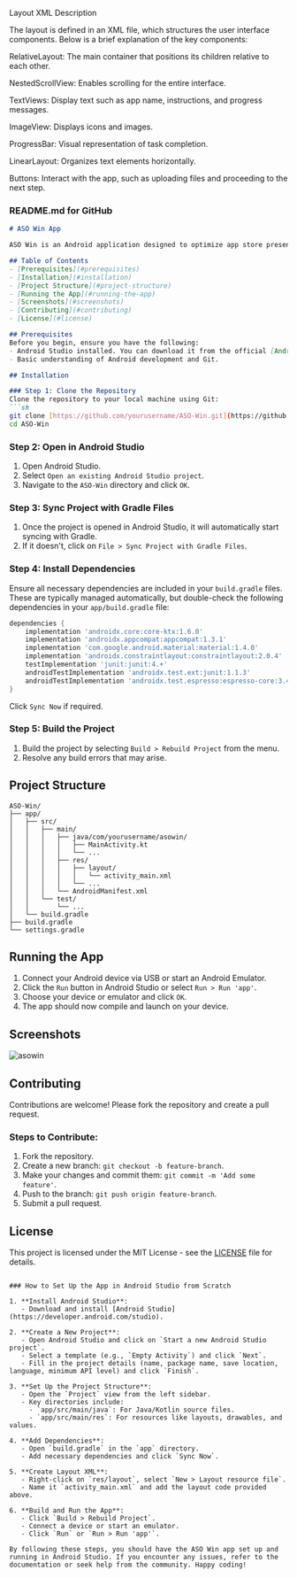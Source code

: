 Layout XML Description


The layout is defined in an XML file, which structures the user interface components. Below is a brief explanation of the key components:

RelativeLayout: The main container that positions its children relative to each other.

NestedScrollView: Enables scrolling for the entire interface.

TextViews: Display text such as app name, instructions, and progress messages.

ImageView: Displays icons and images.

ProgressBar: Visual representation of task completion.

LinearLayout: Organizes text elements horizontally.

Buttons: Interact with the app, such as uploading files and proceeding to the next step.



### README.md for GitHub

```markdown
# ASO Win App

ASO Win is an Android application designed to optimize app store presence and engagement. This README provides a step-by-step guide on how to set up the ASO Win app in Android Studio from scratch.

## Table of Contents
- [Prerequisites](#prerequisites)
- [Installation](#installation)
- [Project Structure](#project-structure)
- [Running the App](#running-the-app)
- [Screenshots](#screenshots)
- [Contributing](#contributing)
- [License](#license)

## Prerequisites
Before you begin, ensure you have the following:
- Android Studio installed. You can download it from the official [Android Studio website](https://developer.android.com/studio).
- Basic understanding of Android development and Git.

## Installation

### Step 1: Clone the Repository
Clone the repository to your local machine using Git:
```sh
git clone [https://github.com/yourusername/ASO-Win.git](https://github.com/chandravir-singh/ASOWin.git)
cd ASO-Win
```

### Step 2: Open in Android Studio
1. Open Android Studio.
2. Select `Open an existing Android Studio project`.
3. Navigate to the `ASO-Win` directory and click `OK`.

### Step 3: Sync Project with Gradle Files
1. Once the project is opened in Android Studio, it will automatically start syncing with Gradle.
2. If it doesn't, click on `File > Sync Project with Gradle Files`.

### Step 4: Install Dependencies
Ensure all necessary dependencies are included in your `build.gradle` files. These are typically managed automatically, but double-check the following dependencies in your `app/build.gradle` file:
```groovy
dependencies {
    implementation 'androidx.core:core-ktx:1.6.0'
    implementation 'androidx.appcompat:appcompat:1.3.1'
    implementation 'com.google.android.material:material:1.4.0'
    implementation 'androidx.constraintlayout:constraintlayout:2.0.4'
    testImplementation 'junit:junit:4.+'
    androidTestImplementation 'androidx.test.ext:junit:1.1.3'
    androidTestImplementation 'androidx.test.espresso:espresso-core:3.4.0'
}
```
Click `Sync Now` if required.

### Step 5: Build the Project
1. Build the project by selecting `Build > Rebuild Project` from the menu.
2. Resolve any build errors that may arise.

## Project Structure

```
ASO-Win/
├── app/
│   ├── src/
│   │   ├── main/
│   │   │   ├── java/com/yourusername/asowin/
│   │   │   │   ├── MainActivity.kt
│   │   │   │   └── ...
│   │   │   ├── res/
│   │   │   │   ├── layout/
│   │   │   │   │   └── activity_main.xml
│   │   │   │   └── ...
│   │   │   └── AndroidManifest.xml
│   │   └── test/
│   │       └── ...
│   └── build.gradle
├── build.gradle
└── settings.gradle
```

## Running the App
1. Connect your Android device via USB or start an Android Emulator.
2. Click the `Run` button in Android Studio or select `Run > Run 'app'`.
3. Choose your device or emulator and click `OK`.
4. The app should now compile and launch on your device.

## Screenshots
![asowin](https://github.com/chandravir-singh/ASOWin/assets/118761016/571c8ed0-e0b8-42fc-ae50-c30cb3831d58)

## Contributing
Contributions are welcome! Please fork the repository and create a pull request.

### Steps to Contribute:
1. Fork the repository.
2. Create a new branch: `git checkout -b feature-branch`.
3. Make your changes and commit them: `git commit -m 'Add some feature'`.
4. Push to the branch: `git push origin feature-branch`.
5. Submit a pull request.

## License
This project is licensed under the MIT License - see the [LICENSE](LICENSE) file for details.
```

### How to Set Up the App in Android Studio from Scratch

1. **Install Android Studio**:
   - Download and install [Android Studio](https://developer.android.com/studio).

2. **Create a New Project**:
   - Open Android Studio and click on `Start a new Android Studio project`.
   - Select a template (e.g., `Empty Activity`) and click `Next`.
   - Fill in the project details (name, package name, save location, language, minimum API level) and click `Finish`.

3. **Set Up the Project Structure**:
   - Open the `Project` view from the left sidebar.
   - Key directories include:
     - `app/src/main/java`: For Java/Kotlin source files.
     - `app/src/main/res`: For resources like layouts, drawables, and values.

4. **Add Dependencies**:
   - Open `build.gradle` in the `app` directory.
   - Add necessary dependencies and click `Sync Now`.

5. **Create Layout XML**:
   - Right-click on `res/layout`, select `New > Layout resource file`.
   - Name it `activity_main.xml` and add the layout code provided above.

6. **Build and Run the App**:
   - Click `Build > Rebuild Project`.
   - Connect a device or start an emulator.
   - Click `Run` or `Run > Run 'app'`.

By following these steps, you should have the ASO Win app set up and running in Android Studio. If you encounter any issues, refer to the documentation or seek help from the community. Happy coding!

